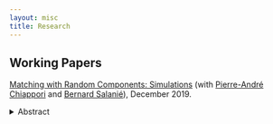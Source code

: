 ```yaml
---
layout: misc
title: Research
---
```


## Working Papers

[Matching with Random Components: Simulations](https://dlinh-n.github.io/f/wp/CNSdraftDec10final.pdf) (with [Pierre-André Chiappori](http://www.columbia.edu/~pc2167/) and [Bernard Salanié](http://bsalanie.com/)), December 2019. 
<details> 
 <summary> Abstract </summary>
 
 Several recent papers have analyzed matching markets under the dual assumption of perfectly transferable utility and a separable joint surplus. Separability rules out any contribution to the joint surplus of a match of interactions between characteristics of partners that are unobserved by the analyst. Since it may be unrealistic in some settings, we explore the consequences of mistakenly imposing it. We find that the biases that result from this misspecification grow slowly with the magnitude of the contribution of the interaction terms. In particular, the estimated complementarities in the Choo and Siow (2006) model are remarkably robust to the inclusion of interaction terms.
 </details>
